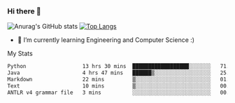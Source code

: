 ### Hi there 👋

![Anurag's GitHub stats](https://github-readme-stats.vercel.app/api?username=MatteoIorio11&show_icons=true&theme=dark) 
[![Top Langs](https://github-readme-stats.vercel.app/api/top-langs/?username=MatteoIorio11&theme=dark)](https://github.com/MatteoIorio11/github-readme-stats)

- 🌱 I’m currently learning Engineering and Computer Science :)

<!--
**MatteoIorio11/MatteoIorio11** is a ✨ _special_ ✨ repository because its `README.md` (this file) appears on your GitHub profile.

Here are some ideas to get you started:

- 🔭 I’m currently working on ...
- 🌱 I’m currently learning ...
- 👯 I’m looking to collaborate on ...
- 🤔 I’m looking for help with ...
- 💬 Ask me about ...
- 📫 How to reach me: ...
- 😄 Pronouns: ...
- ⚡ Fun fact: ...
-->
My Stats
<!--START_SECTION:waka-->

```txt
Python                  13 hrs 30 mins  ██████████████████░░░░░░░   71.34 %
Java                    4 hrs 47 mins   ██████▒░░░░░░░░░░░░░░░░░░   25.29 %
Markdown                22 mins         ▒░░░░░░░░░░░░░░░░░░░░░░░░   01.96 %
Text                    10 mins         ▒░░░░░░░░░░░░░░░░░░░░░░░░   00.94 %
ANTLR v4 grammar file   3 mins          ░░░░░░░░░░░░░░░░░░░░░░░░░   00.28 %
```

<!--END_SECTION:waka-->
